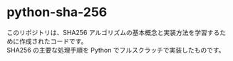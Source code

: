 # python-sha-256

このリポジトリは、SHA256 アルゴリズムの基本概念と実装方法を学習するために作成されたコードです。  
SHA256 の主要な処理手順を Python でフルスクラッチで実装したものです。  
